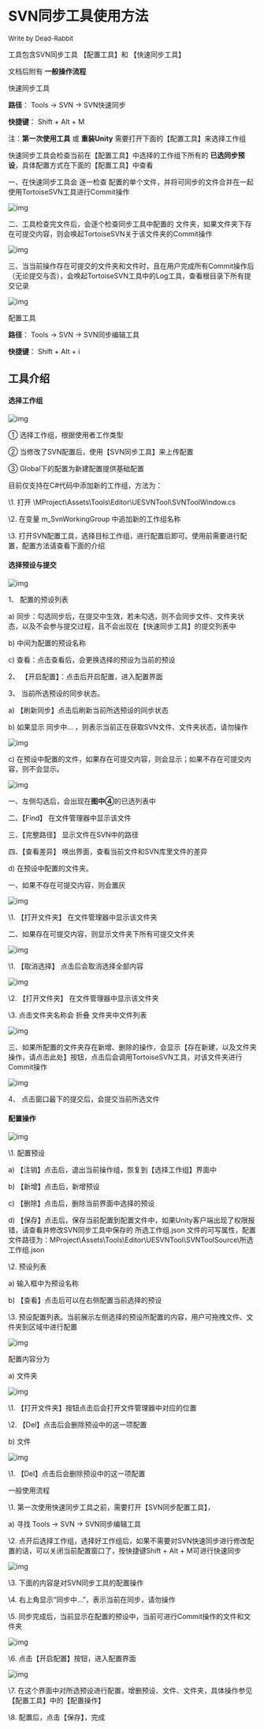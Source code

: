 # SVN同步工具使用方法

<font size=2>Write by Dead-Rabbit</font>

工具包含SVN同步工具 【配置工具】和 【快速同步工具】

文档后附有 **一般操作流程**

快速同步工具

**路径**：      Tools -> SVN -> SVN快速同步

**快捷键**：    Shift + Alt + M

注：**第一次使用工具** 或 **重装Unity** 需要打开下面的【配置工具】来选择工作组

快速同步工具会检查当前在【配置工具】中选择的工作组下所有的 **已选同步预设**，具体配置方式在下面的【配置工具】中查看

一、在快速同步工具会 逐一检查 配置的单个文件，并将可同步的文件合并在一起使用TortoiseSVN工具进行Commit操作

![img](./readmeimg/clip_image002.jpg)

二、工具检查完文件后，会逐个检查同步工具中配置的 文件夹，如果文件夹下存在可提交内容，则会唤起TortoiseSVN关于该文件夹的Commit操作

![img](./readmeimg//clip_image004.jpg)

三、当当前操作存在可提交的文件夹和文件时，且在用户完成所有Commit操作后（无论提交与否），会唤起TortoiseSVN工具中的Log工具，查看根目录下所有提交记录

![img](./readmeimg//clip_image006.jpg)

 

配置工具

**路径**：      Tools -> SVN -> SVN同步编辑工具

**快捷键**：    Shift + Alt + i

## 工具介绍

#### 选择工作组

![img](./readmeimg//clip_image008.png)

①  选择工作组，根据使用者工作类型

②  当修改了SVN配置后，使用【SVN同步工具】来上传配置

③  Global下的配置为新建配置提供基础配置

 

目前仅支持在C#代码中添加新的工作组，方法为：

\1.   打开 \MProject\Assets\Tools\Editor\UESVNTool\SVNToolWindow.cs

\2.   在变量 m_SvnWorkingGroup 中追加新的工作组名称

\3.   打开SVN配置工具，选择目标工作组，进行配置后即可。使用前需要进行配置，配置方法请查看下面的介绍

#### 选择预设与提交

![img](./readmeimg//clip_image010.jpg)

1、 配置的预设列表

a)   同步：勾选同步后，在提交中生效，若未勾选，则不会同步文件、文件夹状态，以及不会参与提交过程，且不会出现在【快速同步工具】的提交列表中

b)   中间为配置的预设名称

c)   查看：点击查看后，会更换选择的预设为当前的预设

2、 【开启配置】：点击后开启配置，进入配置界面

3、 当前所选预设的同步状态。

a)   【刷新同步】点击后刷新当前所选预设的同步状态

b)   如果显示 同步中… ，则表示当前正在获取SVN文件、文件夹状态，请勿操作

![img](./readmeimg//clip_image012.jpg)

c)   在预设中配置的文件，如果存在可提交内容，则会显示；如果不存在可提交内容，则不会显示。

![img](./readmeimg//clip_image014.jpg)

一、左侧勾选后，会出现在**图中④**的已选列表中

二、【Find】    在文件管理器中显示该文件

三、【完整路径】    显示文件在SVN中的路径

四、【查看差异】    唤出界面，查看当前文件和SVN库里文件的差异

d)   在预设中配置的文件夹。

一、如果不存在可提交内容，则会置灰

![img](./readmeimg//clip_image016.jpg)

\1.   【打开文件夹】   在文件管理器中显示该文件夹

二、如果存在可提交内容，则显示文件夹下所有可提交文件夹

![img](./readmeimg//clip_image018.jpg)

\1.   【取消选择】 点击后会取消选择全部内容

![img](./readmeimg//clip_image020.jpg)

\2.   【打开文件夹】   在文件管理器中显示该文件夹

\3.   点击文件夹名称会 折叠 文件夹中文件列表

![img](./readmeimg//clip_image022.jpg)

三、如果所配置的文件夹存在新增、删除的操作，会显示【存在新建，以及文件夹操作，请点击此处】按钮，点击后会调用TortoiseSVN工具，对该文件夹进行Commit操作

![img](./readmeimg//clip_image024.jpg)

4、 点击窗口最下的提交后，会提交当前所选文件

 

#### 配置操作

![img](./readmeimg//clip_image026.jpg)

\1.   配置预设

a)   【注销】点击后，退出当前操作组，恢复到【选择工作组】界面中

b)   【新增】点击后，新增预设

c)   【删除】点击后，删除当前界面中选择的预设

d)   【保存】点击后，保存当前配置到配置文件中，如果Unity客户端出现了权限报错，请查看并修改SVN同步工具中保存的 所选工作组.json 文件的可写属性，配置文件路径为：MProject\Assets\Tools\Editor\UESVNTool\SVNToolSource\所选工作组.json

\2.   预设列表

a)   输入框中为预设名称

b)   【查看】点击后可以在右侧配置当前选择的预设

\3.   预设配置列表。当前展示左侧选择的预设所配置的内容，用户可拖拽文件、文件夹到区域中进行配置

![img](./readmeimg//clip_image027.gif)

配置内容分为

a)   文件夹

![img](./readmeimg//clip_image029.jpg)

\1.   【打开文件夹】按钮点击后会打开文件管理器中对应的位置

\2.   【Del】点击后会删除预设中的这一项配置

b)  文件

![img](./readmeimg//clip_image031.jpg)

\1.   【Del】点击后会删除预设中的这一项配置

一般使用流程

\1.   第一次使用快速同步工具之前，需要打开【SVN同步配置工具】，

a)   寻找 Tools -> SVN -> SVN同步编辑工具

\2.   点开后选择工作组，选择好工作组后，如果不需要对SVN快速同步进行修改配置的话，可以关闭当前配置窗口了，按快捷键Shift + Alt + M可进行快速同步

![img](./readmeimg//clip_image033.jpg)

\3.   下面的内容是对SVN同步工具的配置操作

\4.   右上角显示“同步中…”，表示当前在同步，请勿操作

\5.   同步完成后，当前显示在配置的预设中，当前可进行Commit操作的文件和文件夹

![img](./readmeimg//clip_image035.jpg)

\6.   点击【开启配置】按钮，进入配置界面

![img](./readmeimg//clip_image037.jpg)

\7.   在这个界面中对所选预设进行配置，增删预设、文件、文件夹，具体操作参见【配置工具】中的【配置操作】

\8.   配置后，点击【保存】，完成